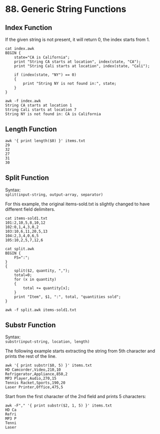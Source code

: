 # 88. Generic String Functions

## Index Function

If the given string is not present, it will return 0, the index starts from 1.
```
cat index.awk
BEGIN {
    state="CA is California";
    print "String CA starts at location", index(state, "CA");
    print "String Cali starts at location", index(state, "Cali");

    if (index(state, "NY") == 0)
    {
        print "String NY is not found in:", state;
    }
}

awk -f index.awk
String CA starts at location 1
String Cali starts at location 7
String NY is not found in: CA is California
```

## Length Function

```
awk '{ print length($0) }' items.txt
29
32
27
31
30
```

## Split Function

Syntax:  
`split(input-string, output-array, separator)`

For this example, the original items-sold.txt is slightly changed to have different field delimiters.

```
cat items-sold1.txt
101:2,10,5,8,10,12
102:0,1,4,3,0,2
103:10,6,11,20,5,13
104:2,3,4,0,6,5
105:10,2,5,7,12,6

cat split.awk
BEGIN {
    FS=":";
}
{
    split($2, quantity, ",");
    total=0;
    for (x in quantity)
    {
        total += quantity[x];
    }
    print "Item", $1, ":", total, "quantities sold";
}

awk -f split.awk items-sold1.txt
```

## Substr Function

Syntax:  
`substr(input-string, location, length)`

The following example starts extracting the string from 5th character and prints the rest of the line.
```
awk '{ print substr($0, 5) }' items.txt
HD Camcorder,Video,210,10
Refrigerator,Appliance,850,2
MP3 Player,Audio,270,15
Tennis Racket,Sports,190,20
Laser Printer,Office,475,5
```

Start from the first character of the 2nd field and prints 5 characters:
```
awk -F"," '{ print substr($2, 1, 5) }' items.txt
HD Ca
Refri
MP3 P
Tenni
Laser
```
